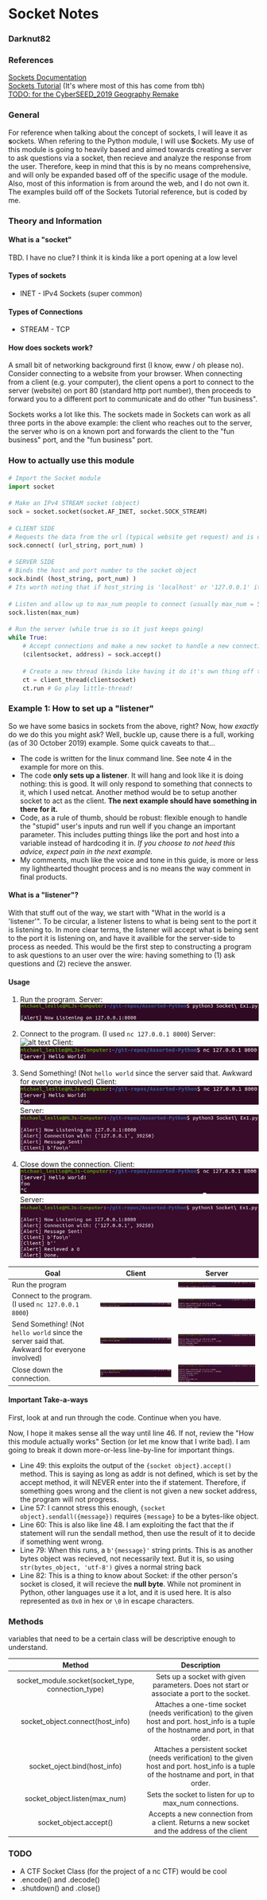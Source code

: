 # Socket Notes
### Darknut82

### References
[Sockets Documentation](https://docs.python.org/3/library/socket.html#socket-objects)  
[Sockets Tutorial](https://docs.python.org/3/howto/sockets.html) (It's where most of this has come from tbh)  
[TODO: for the CyberSEED_2019 Geography Remake](https://www.instructables.com/id/Netcat-in-Python/)  

### General
For reference when talking about the concept of sockets, I will leave it as **s**ockets. When refering to the Python module, I will use **S**ockets. My use of this module is going to heavily based and aimed towards creating a server to ask questions via a socket, then recieve and analyze the response from the user. Therefore, keep in mind that this is by no means comprehensive, and will only be expanded based off of the specific usage of the module. Also, most of this information is from around the web, and I do not own it. The examples build off of the Sockets Tutorial reference, but is coded by me. 

### Theory and Information

#### What is a "socket"
TBD. I have no clue? I think it is kinda like a port opening at a low level

#### Types of sockets
* INET - IPv4 Sockets (super common)

#### Types of Connections
* STREAM - TCP

#### How does sockets work?
A small bit of networking background first (I know, eww / oh please no). Consider connecting to a website from your browser. When connecting from a client (e.g. your computer), the client opens a port to connect to the server (website) on port 80 (standard http port number), then proceeds to forward you to a different port to communicate and do other "fun business".  

Sockets works a lot like this. The sockets made in Sockets can work as all three ports in the above example: the client who reaches out to the server, the server who is on a known port and forwards the client to the "fun business" port, and the "fun business"  port. 

### How to actually use this module
``` python
# Import the Socket module
import socket

# Make an IPv4 STREAM socket (object)
sock = socket.socket(socket.AF_INET, socket.SOCK_STREAM)

# CLIENT SIDE
# Requests the data from the url (typical website get request) and is destroyed
sock.connect( (url_string, port_num) )

# SERVER SIDE
# Binds the host and port number to the socket object
sock.bind( (host_string, port_num) )
# Its worth noting that if host_string is 'localhost' or '127.0.0.1' it is only accessible on your system

# Listen and allow up to max_num people to connect (usually max_num = 5)
sock.listen(max_num)

# Run the server (while true is so it just keeps going)
while True:
    # Accept connections and make a new socket to handle a new connection
    (cilentsocket, address) = sock.accept()

    # Create a new thread (kinda like having it do it's own thing off to the side)
    ct = client_thread(clientsocket)
    ct.run # Go play little-thread!
```

### Example 1: How to set up a "listener"
So we have some basics in sockets from the above, right? Now, how _exactly_ do we do this you might ask? Well, buckle up, cause there is a full, working (as of 30 October 2019) example. Some quick caveats to that...  
* The code is written for the linux command line. See note 4 in the example for more on this.  
* The code **only sets up a listener**. It will hang and look like it is doing nothing: this is good. It will only respond to something that connects to it, which I used netcat. Another method would be to setup another socket to act as the client. **The next example should have something in there for it.**  
* Code, as a rule of thumb, should be robust: flexible enough to handle the "stupid" user's inputs and run well if you change an important parameter. This includes putting things like the port and host into a variable instead of hardcoding it in. _If you choose to not heed this advice, expect pain in the next example._
* My comments, much like the voice and tone in this guide, is more or less my lighthearted thought process and is no means the way comment in final products.  
  
#### What is a "listener"?
With that stuff out of the way, we start with "What in the world is a 'listener'". To be circular, a listener listens to what is being sent to the port it is listening to. In more clear terms, the listener will accept what is being sent to the port it is listening on, and have it availible for the server-side to process as needed. This would be the first step to constructing a program to ask questions to an user over the wire: having something to (1) ask questions and (2) recieve the answer. 

#### Usage
1. Run the program. 
Server:  
![alt text](https://github.com/MichaelLJohnson/Assorted-Python/blob/Socket-Ex1/pictures/ex1_server1.png "Initial Server Setup")

2. Connect to the program. (I used `nc 127.0.0.1 8000`)
Server:  
![alt text](https://github.com/MichaelLJohnson/Assorted-Python/blob/Socket-Ex1/pictures/ex1_sever2.png  "Netcat Terminal Response")
Client:  
![alt text](https://github.com/MichaelLJohnson/Assorted-Python/blob/Socket-Ex1/pictures/ex1_client2.png  "Server Accepts the Connection")

3. Send Something! (Not `hello world` since the server said that. Awkward for everyone involved)
Client:  
![alt text](https://github.com/MichaelLJohnson/Assorted-Python/blob/Socket-Ex1/pictures/ex1_client3.png  "Client Sends Message")
Server:  
![alt text](https://github.com/MichaelLJohnson/Assorted-Python/blob/Socket-Ex1/pictures/ex1_server3.png  "Server Recieves Message")

4. Close down the connection.
Client:  
![alt text](https://github.com/MichaelLJohnson/Assorted-Python/blob/Socket-Ex1/pictures/ex1_client4.png  "Client Shuts Down")
Server:  
![alt text](https://github.com/MichaelLJohnson/Assorted-Python/blob/Socket-Ex1/pictures/ex1_server4.png  "Program Finishes")

| Goal | Client | Server | 
| ---- | :----: | :----: |
| Run the program |  | ![alt text](https://github.com/MichaelLJohnson/Assorted-Python/blob/Socket-Ex1/pictures/ex1_server1.png  "Initial Server Setup") |
| Connect to the program. (I used `nc 127.0.0.1 8000`) | ![alt text](https://github.com/MichaelLJohnson/Assorted-Python/blob/Socket-Ex1/pictures/ex1_client2.png  "Server Accepts the Connection") | ![alt text](https://github.com/MichaelLJohnson/Assorted-Python/blob/Socket-Ex1/pictures/ex1_server2.png  "Netcat Terminal Response") | 
| Send Something! (Not `hello world` since the server said that. Awkward for everyone involved) | ![alt text](https://github.com/MichaelLJohnson/Assorted-Python/blob/Socket-Ex1/pictures/ex1_client3.png  "Server Recieves Message") | ![alt text](https://github.com/MichaelLJohnson/Assorted-Python/blob/Socket-Ex1/pictures/ex1_server3.png  "Client Sends Message") | 
| Close down the connection. | ![alt text](https://github.com/MichaelLJohnson/Assorted-Python/blob/Socket-Ex1/pictures/ex1_client4.png  "Program Finishes") | ![alt text](https://github.com/MichaelLJohnson/Assorted-Python/blob/Socket-Ex1/pictures/ex1_server4.png  "Client Shuts Down") | 

#### Important Take-a-ways
First, look at and run through the code. Continue when you have.  
  
Now, I hope it makes sense all the way until line 46. If not, review the "How this module actually works" Section (or let me know that I write bad). I am going to break it down more-or-less line-by-line for important things. 
* Line 49: this exploits the output of the `{socket object}.accept()` method. This is saying as long as addr is not defined, which is set by the accept method, it will NEVER enter into the if statement. Therefore, if something goes wrong and the client is not given a new socket address, the program will not progress.
* Line 57: I cannot stress this enough, `{socket object}.sendall({message})` requires `{message}` to be a bytes-like object.
* Line 60: This is also like line 48. I am exploiting the fact that the if statement will run the sendall method, then use the result of it to decide if something went wrong. 
* Line 79: When this runs, a `b'{message}'` string prints. This is as another bytes object was recieved, not necessarily text. But it is, so using `str(bytes_object, 'utf-8')` gives a normal string back
* Line 82: This is a thing to know about Socket: if the other person's socket is closed, it will recieve the **null byte**. While not prominent in Python, other languages use it a lot, and it is used here. It is also represented as `0x0` in hex or `\0` in escape characters.  

### Methods
variables that need to be a certain class will be descriptive enough to understand.
  
| Method | Description | 
| :---:  | :----:      |
| socket_module.socket(socket_type, connection_type) | Sets up a socket with given parameters. Does not start or associate a port to the socket. |
| socket_object.connect(host_info) | Attaches a one-time socket (needs verification) to the given host and port. host_info is a tuple of the hostname and port, in that order. |
| socket_oject.bind(host_info) | Attaches a persistent socket (needs verification) to the given host and port. host_info is a tuple of the hostname and port, in that order. |
| socket_object.listen(max_num) | Sets the socket to listen for up to max_num connections. |
| socket_object.accept() | Accepts a new connection from a client. Returns a new socket and the address of the client |

### TODO
* A CTF Socket Class (for the project of a nc CTF) would be cool
* .encode() and .decode()
* .shutdown() and .close()
